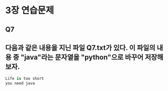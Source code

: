 # 3장 연습문제
## Q7
다음과 같은 내용을 지닌 파일 Q7.txt가 있다. 이 파일의 내용 중 "java"라는 문자열을 "python"으로 바꾸어 저장해보자.
---
```python
Life is too short
you need java
```